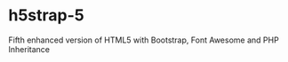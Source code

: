 h5strap-5
=========

Fifth enhanced version of HTML5 with Bootstrap, Font Awesome and PHP Inheritance
